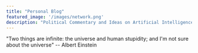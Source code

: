 ```yaml
---
title: "Personal Blog"
featured_image: '/images/network.png'
description: "Political Commentary and Ideas on Artificial Intelligence"
---
```

"Two things are infinite: the universe and human stupidity; and I'm not sure about the universe" -- Albert Einstein
